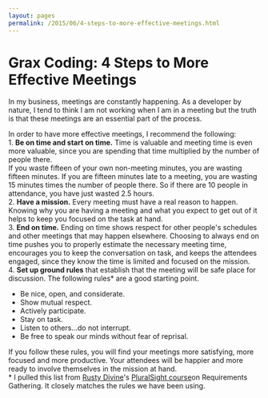 ```yaml
---
layout: pages
permalink: /2015/06/4-steps-to-more-effective-meetings.html
---
```

# Grax Coding: 4 Steps to More Effective Meetings

In my business, meetings are constantly happening. As a developer by nature, I tend to think I am not working when I am in a meeting but the truth is that these meetings are an essential part of the process.<div>
</div>
<div>
In order to have more effective meetings, I recommend the following:</div>
<div>
</div>
<div>
1. <b>Be on time and start on time.</b> Time is valuable and meeting time is even more valuable, since you are spending that time multiplied by the number of people there. </div>
<div>
</div>
<div>
If you waste fifteen of your own non-meeting minutes, you are wasting fifteen minutes. If you are fifteen minutes late to a meeting, you are wasting 15 minutes times the number of people there. So if there are 10 people in attendance, you have just wasted 2.5 hours.</div>
<div>
</div>
<div>
2. <b>Have a mission.</b> Every meeting must have a real reason to happen. Knowing why you are having a meeting and what you expect to get out of it helps to keep you focused on the task at hand.</div>
<div>
</div>
<div>
3. <b>End on time.</b> Ending on time shows respect for other people's schedules and other meetings that may happen elsewhere. Choosing to always end on time pushes you to properly estimate the necessary meeting time, encourages you to keep the conversation on task, and keeps the attendees engaged, since they know the time is limited and focused on the mission.</div>
<div>
</div>
<div>
4. <b>Set up ground rules</b> that establish that the meeting will be safe place for discussion. The following rules* are a good starting point. </div>
<div>
<div>
<ul>
<li>Be nice, open, and considerate.</li>
<li>Show mutual respect.</li>
<li>Actively participate.</li>
<li>Stay on task.</li>
<li>Listen to others&#8230;do not interrupt.</li>
<li>Be free to speak our minds without fear of reprisal.</li>
</ul>
<div>
If you follow these rules, you will find your meetings more satisfying, more focused and more productive. Your attendees will be happier and more ready to involve themselves in the mission at hand.</div>
</div>
<div>
</div>
<div>
</div>
<div>
* I pulled this list from <a href="http://osmyn.com/">Rusty Divine</a>'s <a href="http://www.pluralsight.com/courses/agile-requirements-process-idea-to-minimum-viable-product">PluralSight course</a>on Requirements Gathering. It closely matches the rules we have been using.</div>
</div>
<div>
</div>
